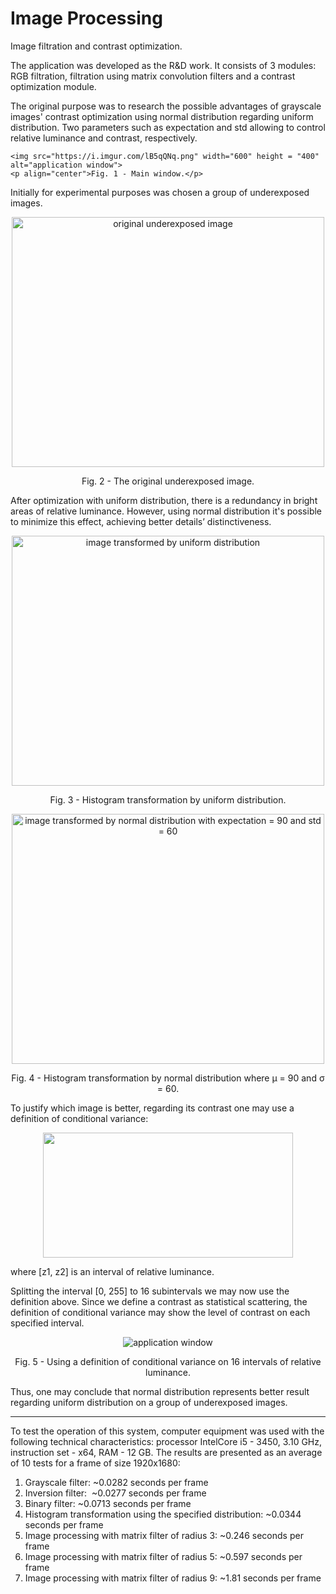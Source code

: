 # Image Processing
Image filtration and contrast optimization.

<p>
The application was developed as the R&D work. It consists of 3 modules: RGB filtration, filtration using matrix convolution filters and a contrast optimization module.</p> 
<p>The original purpose was to research the possible advantages of grayscale images' contrast optimization using normal distribution regarding uniform distribution. Two parameters such as expectation and std allowing to control relative luminance and contrast, respectively.</p>

<p align="center">
    
    <img src="https://i.imgur.com/lB5qQNq.png" width="600" height = "400" alt="application window">
    <p align="center">Fig. 1 - Main window.</p>
</p>

<p> Initially for experimental purposes was chosen a group of underexposed images. </p>
<p align="center">
    <img src="https://i.imgur.com/vvRrqaG.png" width="500" height = "400" alt="original underexposed image">
    <p align="center">Fig. 2 - The original underexposed image.</p>
</p>
<p> After optimization with uniform distribution, there is a redundancy in bright areas of relative luminance. However, using normal distribution it's possible to minimize this effect, achieving better details’ distinctiveness.</p>

<p align="center">
   <img src="https://i.imgur.com/zFM5TZl.png"  width="500" height = "400" alt="image transformed by uniform distribution">
   <p align="center">Fig. 3 - Histogram transformation by uniform distribution.</p>
</p>
                    
<p align="center">
    <img src="https://i.imgur.com/0txwVZ7.png" width="500" height = "400" alt="image transformed by normal distribution with expectation = 90 and std = 60">
    <p align="center">Fig. 4 - Histogram transformation by normal distribution where µ = 90 and σ = 60.</p>
</p>

<p> To justify which image is better, regarding its contrast one may use a definition of conditional variance: </p>
<p align="center">
    <img src="https://i.imgur.com/OYDHSrO.png" width="400" height = "200"">
</p>

<p> where [z1, z2] is an interval of relative luminance.</p>
<p> Splitting the interval [0, 255] to 16 subintervals we may now use the definition above. Since we define a contrast as statistical scattering, the definition of conditional variance may show the level of contrast on each specified interval.</p>

<p align="center">
    <img src="https://i.imgur.com/OhGb6lI.png" alt="application window">
     <p align="center">Fig. 5 - Using a definition of conditional variance on 16 intervals of relative luminance.</p>
</p>

<p> Thus, one may conclude that normal distribution represents better result regarding uniform distribution on a group of underexposed images.</p>

***

</p>To test the operation of this system, computer equipment was used with the following
technical characteristics: processor IntelCore i5 - 3450, 3.10 GHz, instruction set
- x64, RAM - 12 GB. The results are presented as an average of 10 tests for a frame of
size 1920x1680:</p>
<ol>
    <li>Grayscale filter: ~0.0282 seconds per frame</li>
    <li>Inversion filter:  ~0.0277 seconds per frame</li>
    <li>Binary filter: ~0.0713 seconds per frame</li>
<li>Histogram transformation using the specified distribution: ~0.0344 seconds per
    frame</li>
    <li>Image processing with matrix filter of radius 3: ~0.246 seconds per frame</li>
    <li>Image processing with matrix filter of radius 5: ~0.597 seconds per frame</li>
    <li>Image processing with matrix filter of radius 9: ~1.81 seconds per frame</li>
    </ol>




